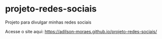 # projeto-redes-sociais

Projeto para divulgar minhas redes sociais

Acesse o site aqui: https://adilson-moraes.github.io/projeto-redes-sociais/
